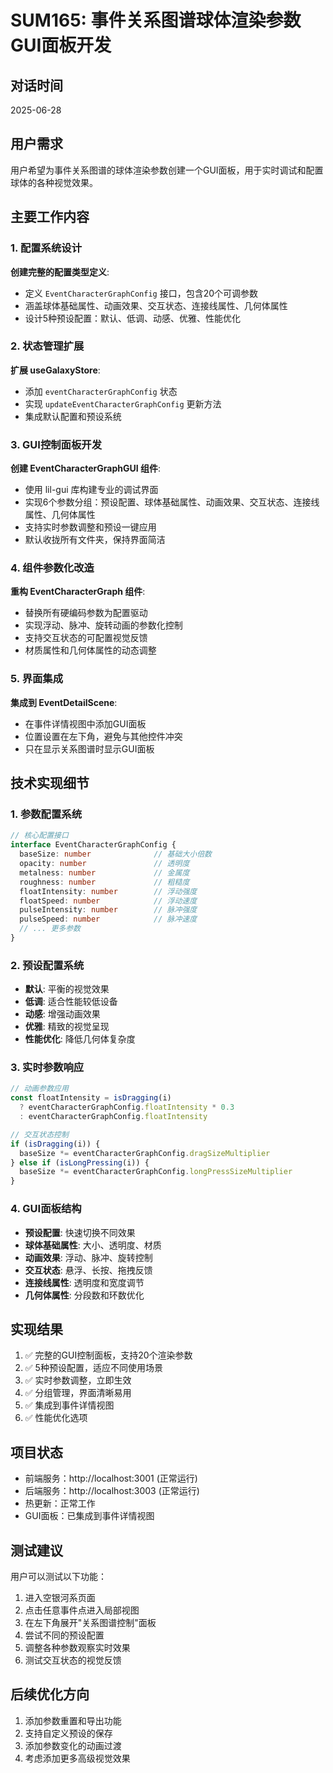 # SUM165: 事件关系图谱球体渲染参数GUI面板开发

## 对话时间
2025-06-28

## 用户需求
用户希望为事件关系图谱的球体渲染参数创建一个GUI面板，用于实时调试和配置球体的各种视觉效果。

## 主要工作内容

### 1. 配置系统设计
**创建完整的配置类型定义**:
- 定义 `EventCharacterGraphConfig` 接口，包含20个可调参数
- 涵盖球体基础属性、动画效果、交互状态、连接线属性、几何体属性
- 设计5种预设配置：默认、低调、动感、优雅、性能优化

### 2. 状态管理扩展
**扩展 useGalaxyStore**:
- 添加 `eventCharacterGraphConfig` 状态
- 实现 `updateEventCharacterGraphConfig` 更新方法
- 集成默认配置和预设系统

### 3. GUI控制面板开发
**创建 EventCharacterGraphGUI 组件**:
- 使用 lil-gui 库构建专业的调试界面
- 实现6个参数分组：预设配置、球体基础属性、动画效果、交互状态、连接线属性、几何体属性
- 支持实时参数调整和预设一键应用
- 默认收拢所有文件夹，保持界面简洁

### 4. 组件参数化改造
**重构 EventCharacterGraph 组件**:
- 替换所有硬编码参数为配置驱动
- 实现浮动、脉冲、旋转动画的参数化控制
- 支持交互状态的可配置视觉反馈
- 材质属性和几何体属性的动态调整

### 5. 界面集成
**集成到 EventDetailScene**:
- 在事件详情视图中添加GUI面板
- 位置设置在左下角，避免与其他控件冲突
- 只在显示关系图谱时显示GUI面板

## 技术实现细节

### 1. 参数配置系统
```typescript
// 核心配置接口
interface EventCharacterGraphConfig {
  baseSize: number              // 基础大小倍数
  opacity: number               // 透明度
  metalness: number             // 金属度
  roughness: number             // 粗糙度
  floatIntensity: number        // 浮动强度
  floatSpeed: number            // 浮动速度
  pulseIntensity: number        // 脉冲强度
  pulseSpeed: number            // 脉冲速度
  // ... 更多参数
}
```

### 2. 预设配置系统
- **默认**: 平衡的视觉效果
- **低调**: 适合性能较低设备
- **动感**: 增强动画效果
- **优雅**: 精致的视觉呈现
- **性能优化**: 降低几何体复杂度

### 3. 实时参数响应
```typescript
// 动画参数应用
const floatIntensity = isDragging(i) 
  ? eventCharacterGraphConfig.floatIntensity * 0.3 
  : eventCharacterGraphConfig.floatIntensity

// 交互状态控制
if (isDragging(i)) {
  baseSize *= eventCharacterGraphConfig.dragSizeMultiplier
} else if (isLongPressing(i)) {
  baseSize *= eventCharacterGraphConfig.longPressSizeMultiplier
}
```

### 4. GUI面板结构
- **预设配置**: 快速切换不同效果
- **球体基础属性**: 大小、透明度、材质
- **动画效果**: 浮动、脉冲、旋转控制
- **交互状态**: 悬浮、长按、拖拽反馈
- **连接线属性**: 透明度和宽度调节
- **几何体属性**: 分段数和环数优化

## 实现结果
1. ✅ 完整的GUI控制面板，支持20个渲染参数
2. ✅ 5种预设配置，适应不同使用场景
3. ✅ 实时参数调整，立即生效
4. ✅ 分组管理，界面清晰易用
5. ✅ 集成到事件详情视图
6. ✅ 性能优化选项

## 项目状态
- 前端服务：http://localhost:3001 (正常运行)
- 后端服务：http://localhost:3003 (正常运行)
- 热更新：正常工作
- GUI面板：已集成到事件详情视图

## 测试建议
用户可以测试以下功能：
1. 进入空银河系页面
2. 点击任意事件点进入局部视图
3. 在左下角展开"关系图谱控制"面板
4. 尝试不同的预设配置
5. 调整各种参数观察实时效果
6. 测试交互状态的视觉反馈

## 后续优化方向
1. 添加参数重置和导出功能
2. 支持自定义预设的保存
3. 添加参数变化的动画过渡
4. 考虑添加更多高级视觉效果

